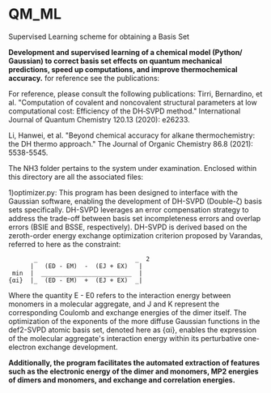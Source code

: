 # QM_ML
Supervised Learning scheme for obtaining a Basis Set

****Development and supervised learning of a chemical model (Python/ Gaussian) to correct basis set effects on quantum mechanical predictions, speed up computations, and improve thermochemical accuracy.**** for reference see the publications:

For reference, please consult the following publications:
Tirri, Bernardino, et al. "Computation of covalent and noncovalent structural parameters at low computational cost: Efficiency of the DH‐SVPD method." International Journal of Quantum Chemistry 120.13 (2020): e26233.

Li, Hanwei, et al. "Beyond chemical accuracy for alkane thermochemistry: the DH thermo approach." The Journal of Organic Chemistry 86.8 (2021): 5538-5545.

The NH3 folder pertains to the system under examination. Enclosed within this directory are all the associated files:

1)optimizer.py:
  This program has been designed to interface with the Gaussian software, enabling the development of DH-SVPD (Double-ζ) basis sets specifically. DH-SVPD leverages an error compensation strategy to address the trade-off between basis set incompleteness errors and overlap errors (BSIE and BSSE, respectively). DH-SVPD is derived based on the zeroth-order energy exchange optimization criterion proposed by Varandas, referred to here as the constraint:

           _                           _  2
          |   (ED - EM)  -  (EJ + EX)   |
     min  |  _________________________  |
    {αi}  |_  (ED - EM)  +  (EJ + EX)  _|


Where the quantity E - E0 refers to the interaction energy between monomers in a molecular aggregate, and J and K represent the corresponding Coulomb and exchange energies of the dimer itself. The optimization of the exponents of the more diffuse Gaussian functions in the def2-SVPD atomic basis set, denoted here as {αi}, enables the expression of the molecular aggregate's interaction energy within its perturbative one-electron exchange development.

**Additionally, the program facilitates the automated extraction of features such as the electronic energy of the dimer and monomers, MP2 energies of dimers and monomers, and exchange and correlation energies.**
